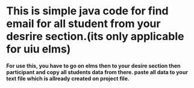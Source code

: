 # This is simple java code for find email for all student from  your desrire section.(its only applicable for uiu elms)
<b>For use this, you have to go on elms then to your desire section then participant and copy all students data from there. paste all data to your text file which is allready created on project file.</b>
